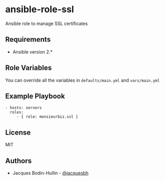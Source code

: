 # ansible-role-ssl

Ansible role to manage SSL certificates

## Requirements

* Ansible version 2.*

## Role Variables

You can override all the variables in `defaults/main.yml` and `vars/main.yml`

## Example Playbook

    - hosts: servers
      roles:
         - { role: monsieurbiz.ssl }

## License

MIT

## Authors

* Jacques Bodin-Hullin - [@jacquesbh](https://twitter.com/jacquesbh)
